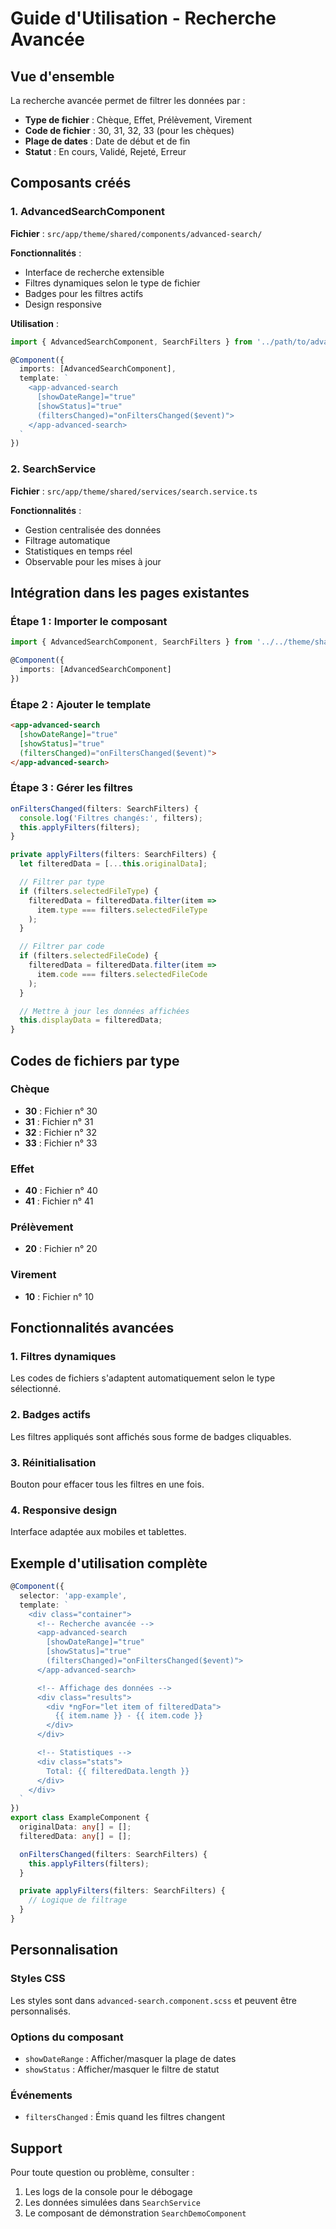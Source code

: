 # Guide d'Utilisation - Recherche Avancée

## Vue d'ensemble

La recherche avancée permet de filtrer les données par :
- **Type de fichier** : Chèque, Effet, Prélèvement, Virement
- **Code de fichier** : 30, 31, 32, 33 (pour les chèques)
- **Plage de dates** : Date de début et de fin
- **Statut** : En cours, Validé, Rejeté, Erreur

## Composants créés

### 1. AdvancedSearchComponent
**Fichier** : `src/app/theme/shared/components/advanced-search/`

**Fonctionnalités** :
- Interface de recherche extensible
- Filtres dynamiques selon le type de fichier
- Badges pour les filtres actifs
- Design responsive

**Utilisation** :
```typescript
import { AdvancedSearchComponent, SearchFilters } from '../path/to/advanced-search.component';

@Component({
  imports: [AdvancedSearchComponent],
  template: `
    <app-advanced-search 
      [showDateRange]="true"
      [showStatus]="true"
      (filtersChanged)="onFiltersChanged($event)">
    </app-advanced-search>
  `
})
```

### 2. SearchService
**Fichier** : `src/app/theme/shared/services/search.service.ts`

**Fonctionnalités** :
- Gestion centralisée des données
- Filtrage automatique
- Statistiques en temps réel
- Observable pour les mises à jour

## Intégration dans les pages existantes

### Étape 1 : Importer le composant
```typescript
import { AdvancedSearchComponent, SearchFilters } from '../../theme/shared/components/advanced-search/advanced-search.component';

@Component({
  imports: [AdvancedSearchComponent]
})
```

### Étape 2 : Ajouter le template
```html
<app-advanced-search 
  [showDateRange]="true"
  [showStatus]="true"
  (filtersChanged)="onFiltersChanged($event)">
</app-advanced-search>
```

### Étape 3 : Gérer les filtres
```typescript
onFiltersChanged(filters: SearchFilters) {
  console.log('Filtres changés:', filters);
  this.applyFilters(filters);
}

private applyFilters(filters: SearchFilters) {
  let filteredData = [...this.originalData];

  // Filtrer par type
  if (filters.selectedFileType) {
    filteredData = filteredData.filter(item => 
      item.type === filters.selectedFileType
    );
  }

  // Filtrer par code
  if (filters.selectedFileCode) {
    filteredData = filteredData.filter(item => 
      item.code === filters.selectedFileCode
    );
  }

  // Mettre à jour les données affichées
  this.displayData = filteredData;
}
```

## Codes de fichiers par type

### Chèque
- **30** : Fichier n° 30
- **31** : Fichier n° 31  
- **32** : Fichier n° 32
- **33** : Fichier n° 33

### Effet
- **40** : Fichier n° 40
- **41** : Fichier n° 41

### Prélèvement
- **20** : Fichier n° 20

### Virement
- **10** : Fichier n° 10

## Fonctionnalités avancées

### 1. Filtres dynamiques
Les codes de fichiers s'adaptent automatiquement selon le type sélectionné.

### 2. Badges actifs
Les filtres appliqués sont affichés sous forme de badges cliquables.

### 3. Réinitialisation
Bouton pour effacer tous les filtres en une fois.

### 4. Responsive design
Interface adaptée aux mobiles et tablettes.

## Exemple d'utilisation complète

```typescript
@Component({
  selector: 'app-example',
  template: `
    <div class="container">
      <!-- Recherche avancée -->
      <app-advanced-search 
        [showDateRange]="true"
        [showStatus]="true"
        (filtersChanged)="onFiltersChanged($event)">
      </app-advanced-search>

      <!-- Affichage des données -->
      <div class="results">
        <div *ngFor="let item of filteredData">
          {{ item.name }} - {{ item.code }}
        </div>
      </div>

      <!-- Statistiques -->
      <div class="stats">
        Total: {{ filteredData.length }}
      </div>
    </div>
  `
})
export class ExampleComponent {
  originalData: any[] = [];
  filteredData: any[] = [];

  onFiltersChanged(filters: SearchFilters) {
    this.applyFilters(filters);
  }

  private applyFilters(filters: SearchFilters) {
    // Logique de filtrage
  }
}
```

## Personnalisation

### Styles CSS
Les styles sont dans `advanced-search.component.scss` et peuvent être personnalisés.

### Options du composant
- `showDateRange` : Afficher/masquer la plage de dates
- `showStatus` : Afficher/masquer le filtre de statut

### Événements
- `filtersChanged` : Émis quand les filtres changent

## Support

Pour toute question ou problème, consulter :
1. Les logs de la console pour le débogage
2. Les données simulées dans `SearchService`
3. Le composant de démonstration `SearchDemoComponent` 